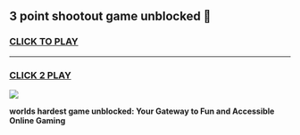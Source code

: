 
## 3 point shootout game unblocked 👋
<h3>
<a href="https://premium.freeplayer.one?title=3_point_shootout_game_unblocked&ref=13F">CLICK TO PLAY</a></h3>
<hr>

<h3>
<a href="https://premium.freeplayer.one?title=3_point_shootout_game_unblocked&ref=13F">CLICK 2 PLAY</a>
  
</h3>

<a href="https://premium.freeplayer.one?title=3_point_shootout_game_unblocked&ref=12F/"><img src="https://clearcache.store/games.png"></a>


**worlds hardest game unblocked: Your Gateway to Fun and Accessible Online Gaming**
